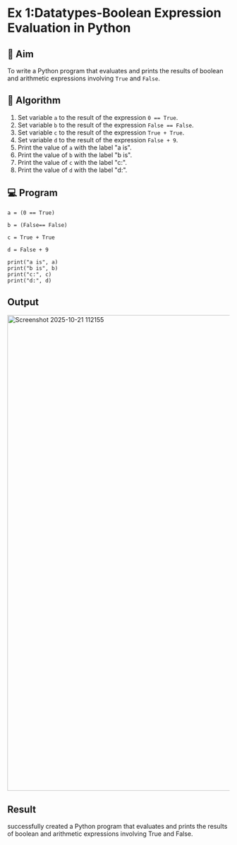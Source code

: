 
# Ex 1:Datatypes-Boolean Expression Evaluation in Python

## 🎯 Aim
To write a Python program that evaluates and prints the results of boolean and arithmetic expressions involving `True` and `False`.

## 🧠 Algorithm
1. Set variable `a` to the result of the expression `0 == True`.
2. Set variable `b` to the result of the expression `False == False`.
3. Set variable `c` to the result of the expression `True + True`.
4. Set variable `d` to the result of the expression `False + 9`.
5. Print the value of `a` with the label "a is".
6. Print the value of `b` with the label "b is".
7. Print the value of `c` with the label "c:".
8. Print the value of `d` with the label "d:".

## 💻 Program
```
a = (0 == True)

b = (False== False)

c = True + True

d = False + 9
 
print("a is", a)
print("b is", b)
print("c:", c)
print("d:", d)
```
## Output
<img width="1920" height="1080" alt="Screenshot 2025-10-21 112155" src="https://github.com/user-attachments/assets/5c5998ac-9f4e-43d7-a1af-7c13edd843ce" />

## Result
successfully created  a Python program that evaluates and prints the results of boolean and arithmetic expressions involving True and False.


